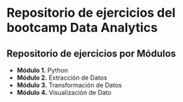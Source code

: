 # Repositorio de ejercicios del bootcamp Data Analytics

## Repositorio de ejercicios por Módulos

- **Módulo 1.** Python
- **Módulo 2.** Extracción de Datos
- **Módulo 3.** Transformación de Datos
- **Módulo 4.** Visualización de Dato
